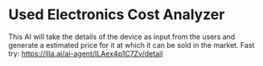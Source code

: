 # Used Electronics Cost Analyzer
This AI will take the details of the device as input from the users and generate a estimated price for it at which it can be sold in the market.
Fast try: https://illa.ai/ai-agent/ILAex4p1C7Zv/detail
